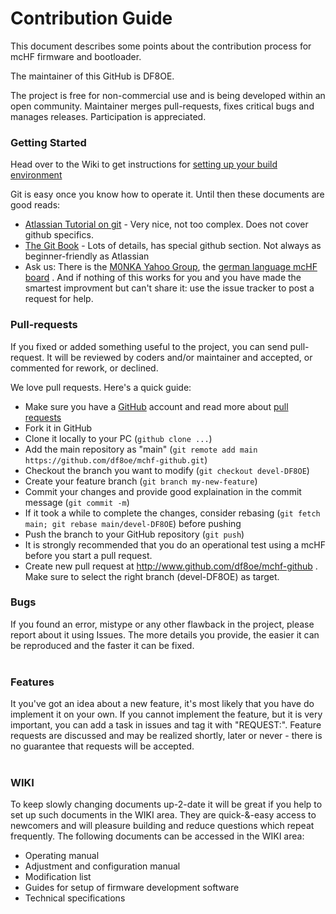 # Contribution Guide

This document describes some points about the contribution process for mcHF firmware and bootloader.

The maintainer of this GitHub is DF8OE.

The project is free for non-commercial use and is being developed within an open community. Maintainer merges pull-requests, fixes critical bugs and manages releases. Participation is appreciated.

### Getting Started

Head over to the Wiki to get instructions for [setting up your build environment](https://github.com/df8oe/mchf-github/wiki/Setting-up-Firmware-Development-Software)

Git is easy once you know how to operate it. Until then these documents are good reads:
  * [Atlassian Tutorial on git](https://www.atlassian.com/git/tutorials/setting-up-a-repository) - Very nice, not too complex. Does not cover github specifics. 
  * [The Git Book](https://git-scm.com/book/en/v2) - Lots of details, has special github section. Not always as beginner-friendly as Atlassian
  * Ask us: There is the [M0NKA Yahoo Group](https://uk.groups.yahoo.com/neo/groups/M0NKA-mcHF/info), the [german language mcHF board](http://www.amateurfunk-sulingen.de/forum/index.php?board=15) . 
    And if nothing of this works for you and you have made the smartest improvment but can't share it: use the issue tracker to post a request for help.

### Pull-requests

If you fixed or added something useful to the project, you can send pull-request. It will be reviewed by coders and/or maintainer and accepted, or commented for rework, or declined.

We love pull requests. Here's a quick guide:

  * Make sure you have a [GitHub](https://www.github.com) account and read more about [pull requests](http://help.github.com/pull-requests/)
  * Fork it in GitHub
  * Clone it locally to your PC (`github clone ...`)
  * Add the main repository as "main" (`git remote add main https://github.com/df8oe/mchf-github.git`)
  * Checkout the branch you want to modify (`git checkout devel-DF8OE`)
  * Create your feature branch (`git branch my-new-feature`)
  * Commit your changes and provide good explaination in the commit message (`git commit -m`)
  * If it took a while to complete the changes, consider rebasing (`git fetch main; git rebase main/devel-DF8OE`) before pushing
  * Push the branch to your GitHub repository (`git push`)
  * It is strongly recommended that you do an operational test using a mcHF before you start a pull request.
  * Create new pull request at http://www.github.com/df8oe/mchf-github . Make sure to select the right branch (devel-DF8OE) as target.
  
### Bugs
If you found an error, mistype or any other flawback in the project, please report about it using Issues. The more details you provide, the easier it can be reproduced and the faster it can be fixed.<br><br>

### Features
It you've got an idea about a new feature, it's most likely that you have do implement it on your own. If you cannot implement the feature, but it is very important, you can add a task in issues and tag it with "REQUEST:". Feature requests are discussed and may be realized shortly, later or never - there is no guarantee that requests will be accepted.<br><br>

### WIKI
To keep slowly changing documents up-2-date it will be great if you help to set up such documents in the WIKI area. They are quick-&-easy access to newcomers and will pleasure building and reduce questions which repeat frequently. The following documents can be accessed in the WIKI area:

  * Operating manual
  * Adjustment and configuration manual
  * Modification list
  * Guides for setup of firmware development software
  * Technical specifications
